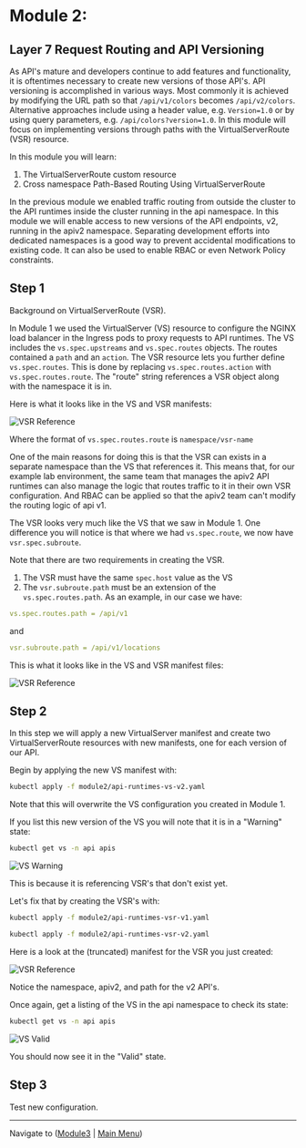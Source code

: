 # Module 2: 

## Layer 7 Request Routing and API Versioning

As API's mature and developers continue to add features and functionality, it is oftentimes necessary to create new versions of those API's.  API versioning is accomplished in various ways.  Most commonly it is achieved by modifying the URL path so that `/api/v1/colors` becomes `/api/v2/colors`.  Alternative approaches include using a header value, e.g. `Version=1.0` or by using query parameters, e.g. `/api/colors?version=1.0`.  In this module will focus on implementing versions through paths with the VirtualServerRoute (VSR) resource.  

In this module you will learn:
1. The VirtualServerRoute custom resource 
2. Cross namespace Path-Based Routing Using VirtualServerRoute

In the previous module we enabled traffic routing from outside the cluster to the API runtimes inside the cluster running in the api namespace.  In this module we will enable access to new versions of the API endpoints, v2, running in the apiv2 namespace.  Separating development efforts into dedicated namespaces is a good way to prevent accidental modifications to existing code.  It can also be used to enable RBAC or even Network Policy constraints.  

## Step 1

Background on VirtualServerRoute (VSR).  

In Module 1 we used the VirtualServer (VS) resource to configure the NGINX load balancer in the Ingress pods to proxy requests to API runtimes.  The VS includes the `vs.spec.upstreams` and `vs.spec.routes` objects.  The routes contained a `path` and an `action`.  The VSR resource lets you further define `vs.spec.routes`.  This is done by replacing `vs.spec.routes.action` with `vs.spec.routes.route`.  The "route" string references a VSR object along with the namespace it is in.  

Here is what it looks like in the VS and VSR manifests:

![VSR Reference](media/vs-to-vsr.png)

Where the format of `vs.spec.routes.route` is `namespace/vsr-name`

One of the main reasons for doing this is that the VSR can exists in a separate namespace than the VS that references it.  This means that, for our example lab environment, the same team that manages the apiv2 API runtimes can also manage the logic that routes traffic to it in their own VSR configuration.  And RBAC can be applied so that the apiv2 team can't modify the routing logic of api v1.

The VSR looks very much like the VS that we saw in Module 1.  One difference you will notice is that where we had `vs.spec.route`, we now have `vsr.spec.subroute`.  

Note that there are two requirements in creating the VSR.  

1. The VSR must have the same `spec.host` value as the VS 
2. The `vsr.subroute.path` must be an extension of the `vs.spec.routes.path`.  As an example, in our case we have:

```yaml
vs.spec.routes.path = /api/v1
```

and

```yaml
vsr.subroute.path = /api/v1/locations
```

This is what it looks like in the VS and VSR manifest files:

![VSR Reference](media/vs-2-vsr-2.png)

## Step 2

In this step we will apply a new VirtualServer manifest and create two VirtualServerRoute resources with new manifests, one for each version of our API.  

Begin by applying the new VS manifest with:

```bash
kubectl apply -f module2/api-runtimes-vs-v2.yaml
```

Note that this will overwrite the VS configuration you created in Module 1.  

If you list this new version of the VS you will note that it is in a "Warning" state:

```bash
kubectl get vs -n api apis
```

![VS Warning](media/apis-vs-warning.png)

This is because it is referencing VSR's that don't exist yet.  

Let's fix that by creating the VSR's with:

```bash
kubectl apply -f module2/api-runtimes-vsr-v1.yaml
```

```bash
kubectl apply -f module2/api-runtimes-vsr-v2.yaml
```

Here is a look at the (truncated) manifest for the VSR you just created:

![VSR Reference](media/vsr-v2.png)

Notice the namespace, apiv2, and path for the v2 API's.  

Once again, get a listing of the VS in the api namespace to check its state:

```bash
kubectl get vs -n api apis
```

![VS Valid](media/apis-vs-valid.png)

You should now see it in the "Valid" state.
## Step 3

Test new configuration.  

-------------

Navigate to ([Module3](../module3/readme.md) | [Main Menu](../README.md))
